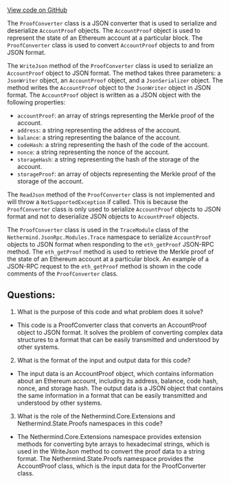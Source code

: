 [View code on GitHub](https://github.com/nethermindeth/nethermind/Nethermind.JsonRpc/Data/ProofConverter.cs)

The `ProofConverter` class is a JSON converter that is used to serialize and deserialize `AccountProof` objects. The `AccountProof` object is used to represent the state of an Ethereum account at a particular block. The `ProofConverter` class is used to convert `AccountProof` objects to and from JSON format.

The `WriteJson` method of the `ProofConverter` class is used to serialize an `AccountProof` object to JSON format. The method takes three parameters: a `JsonWriter` object, an `AccountProof` object, and a `JsonSerializer` object. The method writes the `AccountProof` object to the `JsonWriter` object in JSON format. The `AccountProof` object is written as a JSON object with the following properties:

- `accountProof`: an array of strings representing the Merkle proof of the account.
- `address`: a string representing the address of the account.
- `balance`: a string representing the balance of the account.
- `codeHash`: a string representing the hash of the code of the account.
- `nonce`: a string representing the nonce of the account.
- `storageHash`: a string representing the hash of the storage of the account.
- `storageProof`: an array of objects representing the Merkle proof of the storage of the account.

The `ReadJson` method of the `ProofConverter` class is not implemented and will throw a `NotSupportedException` if called. This is because the `ProofConverter` class is only used to serialize `AccountProof` objects to JSON format and not to deserialize JSON objects to `AccountProof` objects.

The `ProofConverter` class is used in the `TraceModule` class of the `Nethermind.JsonRpc.Modules.Trace` namespace to serialize `AccountProof` objects to JSON format when responding to the `eth_getProof` JSON-RPC method. The `eth_getProof` method is used to retrieve the Merkle proof of the state of an Ethereum account at a particular block. An example of a JSON-RPC request to the `eth_getProof` method is shown in the code comments of the `ProofConverter` class.
## Questions: 
 1. What is the purpose of this code and what problem does it solve?
- This code is a ProofConverter class that converts an AccountProof object to JSON format. It solves the problem of converting complex data structures to a format that can be easily transmitted and understood by other systems.

2. What is the format of the input and output data for this code?
- The input data is an AccountProof object, which contains information about an Ethereum account, including its address, balance, code hash, nonce, and storage hash. The output data is a JSON object that contains the same information in a format that can be easily transmitted and understood by other systems.

3. What is the role of the Nethermind.Core.Extensions and Nethermind.State.Proofs namespaces in this code?
- The Nethermind.Core.Extensions namespace provides extension methods for converting byte arrays to hexadecimal strings, which is used in the WriteJson method to convert the proof data to a string format. The Nethermind.State.Proofs namespace provides the AccountProof class, which is the input data for the ProofConverter class.